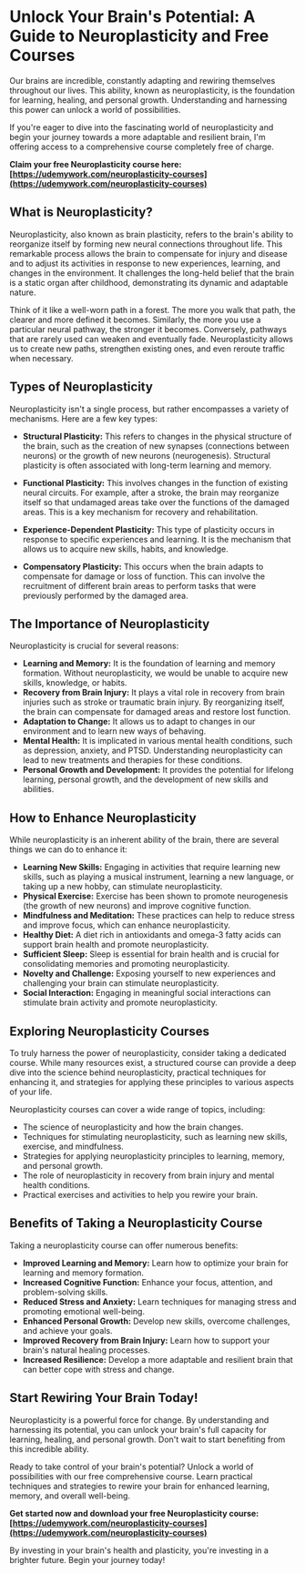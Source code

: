 # Unlock Your Brain's Potential: A Guide to Neuroplasticity and Free Courses

Our brains are incredible, constantly adapting and rewiring themselves throughout our lives. This ability, known as neuroplasticity, is the foundation for learning, healing, and personal growth. Understanding and harnessing this power can unlock a world of possibilities.

If you're eager to dive into the fascinating world of neuroplasticity and begin your journey towards a more adaptable and resilient brain, I'm offering access to a comprehensive course completely free of charge.

**Claim your free Neuroplasticity course here: [https://udemywork.com/neuroplasticity-courses](https://udemywork.com/neuroplasticity-courses)**

## What is Neuroplasticity?

Neuroplasticity, also known as brain plasticity, refers to the brain's ability to reorganize itself by forming new neural connections throughout life. This remarkable process allows the brain to compensate for injury and disease and to adjust its activities in response to new experiences, learning, and changes in the environment. It challenges the long-held belief that the brain is a static organ after childhood, demonstrating its dynamic and adaptable nature.

Think of it like a well-worn path in a forest. The more you walk that path, the clearer and more defined it becomes. Similarly, the more you use a particular neural pathway, the stronger it becomes. Conversely, pathways that are rarely used can weaken and eventually fade. Neuroplasticity allows us to create new paths, strengthen existing ones, and even reroute traffic when necessary.

## Types of Neuroplasticity

Neuroplasticity isn't a single process, but rather encompasses a variety of mechanisms. Here are a few key types:

*   **Structural Plasticity:** This refers to changes in the physical structure of the brain, such as the creation of new synapses (connections between neurons) or the growth of new neurons (neurogenesis). Structural plasticity is often associated with long-term learning and memory.

*   **Functional Plasticity:** This involves changes in the function of existing neural circuits. For example, after a stroke, the brain may reorganize itself so that undamaged areas take over the functions of the damaged areas. This is a key mechanism for recovery and rehabilitation.

*   **Experience-Dependent Plasticity:** This type of plasticity occurs in response to specific experiences and learning. It is the mechanism that allows us to acquire new skills, habits, and knowledge.

*   **Compensatory Plasticity:** This occurs when the brain adapts to compensate for damage or loss of function. This can involve the recruitment of different brain areas to perform tasks that were previously performed by the damaged area.

## The Importance of Neuroplasticity

Neuroplasticity is crucial for several reasons:

*   **Learning and Memory:**  It is the foundation of learning and memory formation. Without neuroplasticity, we would be unable to acquire new skills, knowledge, or habits.
*   **Recovery from Brain Injury:**  It plays a vital role in recovery from brain injuries such as stroke or traumatic brain injury. By reorganizing itself, the brain can compensate for damaged areas and restore lost function.
*   **Adaptation to Change:** It allows us to adapt to changes in our environment and to learn new ways of behaving.
*   **Mental Health:**  It is implicated in various mental health conditions, such as depression, anxiety, and PTSD. Understanding neuroplasticity can lead to new treatments and therapies for these conditions.
*   **Personal Growth and Development:**  It provides the potential for lifelong learning, personal growth, and the development of new skills and abilities.

## How to Enhance Neuroplasticity

While neuroplasticity is an inherent ability of the brain, there are several things we can do to enhance it:

*   **Learning New Skills:** Engaging in activities that require learning new skills, such as playing a musical instrument, learning a new language, or taking up a new hobby, can stimulate neuroplasticity.
*   **Physical Exercise:** Exercise has been shown to promote neurogenesis (the growth of new neurons) and improve cognitive function.
*   **Mindfulness and Meditation:** These practices can help to reduce stress and improve focus, which can enhance neuroplasticity.
*   **Healthy Diet:** A diet rich in antioxidants and omega-3 fatty acids can support brain health and promote neuroplasticity.
*   **Sufficient Sleep:** Sleep is essential for brain health and is crucial for consolidating memories and promoting neuroplasticity.
*   **Novelty and Challenge:** Exposing yourself to new experiences and challenging your brain can stimulate neuroplasticity.
*   **Social Interaction:** Engaging in meaningful social interactions can stimulate brain activity and promote neuroplasticity.

## Exploring Neuroplasticity Courses

To truly harness the power of neuroplasticity, consider taking a dedicated course.  While many resources exist, a structured course can provide a deep dive into the science behind neuroplasticity, practical techniques for enhancing it, and strategies for applying these principles to various aspects of your life.

Neuroplasticity courses can cover a wide range of topics, including:

*   The science of neuroplasticity and how the brain changes.
*   Techniques for stimulating neuroplasticity, such as learning new skills, exercise, and mindfulness.
*   Strategies for applying neuroplasticity principles to learning, memory, and personal growth.
*   The role of neuroplasticity in recovery from brain injury and mental health conditions.
*   Practical exercises and activities to help you rewire your brain.

## Benefits of Taking a Neuroplasticity Course

Taking a neuroplasticity course can offer numerous benefits:

*   **Improved Learning and Memory:**  Learn how to optimize your brain for learning and memory formation.
*   **Increased Cognitive Function:** Enhance your focus, attention, and problem-solving skills.
*   **Reduced Stress and Anxiety:**  Learn techniques for managing stress and promoting emotional well-being.
*   **Enhanced Personal Growth:**  Develop new skills, overcome challenges, and achieve your goals.
*   **Improved Recovery from Brain Injury:**  Learn how to support your brain's natural healing processes.
*   **Increased Resilience:**  Develop a more adaptable and resilient brain that can better cope with stress and change.

## Start Rewiring Your Brain Today!

Neuroplasticity is a powerful force for change. By understanding and harnessing its potential, you can unlock your brain's full capacity for learning, healing, and personal growth. Don't wait to start benefiting from this incredible ability.

Ready to take control of your brain's potential?  Unlock a world of possibilities with our free comprehensive course. Learn practical techniques and strategies to rewire your brain for enhanced learning, memory, and overall well-being.

**Get started now and download your free Neuroplasticity course: [https://udemywork.com/neuroplasticity-courses](https://udemywork.com/neuroplasticity-courses)**

By investing in your brain's health and plasticity, you're investing in a brighter future. Begin your journey today!

